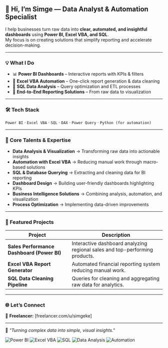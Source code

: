 ## 👋 Hi, I’m Simge — Data Analyst & Automation Specialist  

I help businesses turn raw data into **clear, automated, and insightful dashboards** using **Power BI, Excel VBA, and SQL**.  
My focus is on creating solutions that simplify reporting and accelerate decision-making.  

---

### 💡 What I Do  
- 📊 **Power BI Dashboards** – Interactive reports with KPIs & filters  
- 🧮 **Excel VBA Automation** – One-click report generation & data cleaning  
- 🧠 **SQL Data Analysis** – Query optimization and ETL processes  
- 🔁 **End-to-End Reporting Solutions** – From raw data to visualization  

---

### 🛠️ Tech Stack  
`Power BI` · `Excel VBA` · `SQL` · `DAX` · `Power Query` · `Python (for automation)`

---

### 🎯 Core Talents & Expertise  
- **Data Analysis & Visualization** → Transforming raw data into actionable insights  
- **Automation with Excel VBA** → Reducing manual work through macro-based solutions  
- **SQL & Database Querying** → Extracting and cleaning data for BI reporting  
- **Dashboard Design** → Building user-friendly dashboards highlighting KPIs  
- **Business Intelligence Solutions** → Combining analysis, automation, and visualization  
- **Process Optimization** → Implementing data-driven improvements  

---

### 📂 Featured Projects  
| Project | Description |
|----------|--------------|
| **Sales Performance Dashboard (Power BI)** | Interactive dashboard analyzing regional sales and top-performing products. |
| **Excel VBA Report Generator** | Automated financial reporting system reducing manual work. |
| **SQL Data Cleaning Pipeline** | Queries for cleaning and aggregating raw data for analytics. |

---

### 🌐 Let’s Connect 
💼 **Freelancer:** [freelancer.com/u/simgeke]

---

💬 *"Turning complex data into simple, visual insights."*

![Power BI](https://img.shields.io/badge/Power%20BI-FAE100?style=for-the-badge&logo=powerbi&logoColor=black)
![Excel VBA](https://img.shields.io/badge/Excel%20VBA-217346?style=for-the-badge&logo=microsoft-excel&logoColor=white)
![SQL](https://img.shields.io/badge/SQL-316192?style=for-the-badge&logo=postgresql&logoColor=white)
![Data Analysis](https://img.shields.io/badge/Data%20Analysis-0078D4?style=for-the-badge&logo=databricks&logoColor=white)
![Automation](https://img.shields.io/badge/Automation-FF6F00?style=for-the-badge&logo=zapier&logoColor=white)

